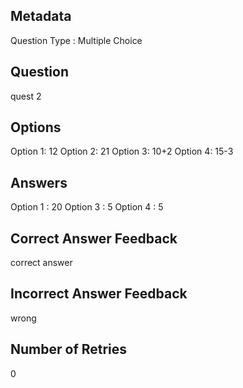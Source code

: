 ## Metadata
Question Type : Multiple Choice

## Question
quest 2

## Options
Option 1: 12
Option 2: 21
Option 3: 10+2
Option 4: 15-3

## Answers
Option 1 : 20
Option 3 : 5
Option 4 : 5

## Correct Answer Feedback
correct answer

## Incorrect Answer Feedback
wrong

## Number of Retries
0

